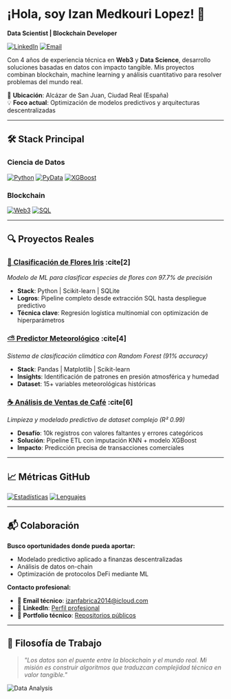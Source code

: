 # ¡Hola, soy Izan Medkouri Lopez! 👋  
**Data Scientist | Blockchain Developer**  

[![LinkedIn](https://img.shields.io/badge/LinkedIn-Connect%20Professionally-blue?style=flat&logo=linkedin)](https://www.linkedin.com/in/izan-medkouri-a01071266/)
[![Email](https://img.shields.io/badge/Email-Contact%20Me-red?style=flat&logo=mail.ru)](mailto:izanfabrica2014@icloud.com)

Con 4 años de experiencia técnica en **Web3** y **Data Science**, desarrollo soluciones basadas en datos con impacto tangible. Mis proyectos combinan blockchain, machine learning y análisis cuantitativo para resolver problemas del mundo real.

📍 **Ubicación**: Alcázar de San Juan, Ciudad Real (España)  
💡 **Foco actual**: Optimización de modelos predictivos y arquitecturas descentralizadas

---

## 🛠️ Stack Principal

### Ciencia de Datos
[![Python](https://img.shields.io/badge/Python-3.8+-yellow?style=for-the-badge&logo=python)](https://www.python.org/)
[![PyData](https://img.shields.io/badge/Pandas|Numpy|Sklearn-Expert-blue?style=for-the-badge&logo=jupyter)](https://pydata.org/)
[![XGBoost](https://img.shields.io/badge/XGBoost-1.7%20|%20Optuna-orange?style=for-the-badge&logo=xgboost)](https://xgboost.ai/)

### Blockchain
[![Web3](https://img.shields.io/badge/Web3.py-6.0+-black?style=for-the-badge&logo=ethereum)](https://web3py.readthedocs.io/)
[![SQL](https://img.shields.io/badge/SQLite%20|%20MySQL-Expert-green?style=for-the-badge&logo=mysql)](https://www.sqlite.org/)

---

## 🔍 Proyectos Reales

### [🦜 Clasificación de Flores Iris](https://github.com/0xfabrica/iris_project) :cite[2]
_Modelo de ML para clasificar especies de flores con 97.7% de precisión_
- **Stack**: Python | Scikit-learn | SQLite
- **Logros**: Pipeline completo desde extracción SQL hasta despliegue predictivo
- **Técnica clave**: Regresión logística multinomial con optimización de hiperparámetros

### [⛅ Predictor Meteorológico](https://github.com/0xfabrica/predict-weather) :cite[4]
_Sistema de clasificación climática con Random Forest (91% accuracy)_
- **Stack**: Pandas | Matplotlib | Scikit-learn
- **Insights**: Identificación de patrones en presión atmosférica y humedad
- **Dataset**: 15+ variables meteorológicas históricas

### [☕ Análisis de Ventas de Café](https://github.com/0xfabrica/cafe-sales) :cite[6]
_Limpieza y modelado predictivo de dataset complejo (R² 0.99)_
- **Desafío**: 10k registros con valores faltantes y errores categóricos
- **Solución**: Pipeline ETL con imputación KNN + modelo XGBoost
- **Impacto**: Predicción precisa de transacciones comerciales

---

## 📈 Métricas GitHub

[![Estadísticas](https://github-readme-stats.vercel.app/api?username=0xfabrica&show_icons=true&theme=radical&hide_title=true)](https://github.com/0xfabrica)
[![Lenguajes](https://github-readme-stats.vercel.app/api/top-langs/?username=0xfabrica&layout=compact&theme=radical)](https://github.com/0xfabrica)

---

## 📬 Colaboración

**Busco oportunidades donde pueda aportar:**
- Modelado predictivo aplicado a finanzas descentralizadas
- Análisis de datos on-chain
- Optimización de protocolos DeFi mediante ML

**Contacto profesional:**
- 📧 **Email técnico**: izanfabrica2014@icloud.com
- 💼 **LinkedIn**: [Perfil profesional](https://www.linkedin.com/in/izan-medkouri-a01071266/)
- 📂 **Portfolio técnico**: [Repositorios públicos](https://github.com/0xfabrica?tab=repositories)

---

## 🧠 Filosofía de Trabajo

> _"Los datos son el puente entre la blockchain y el mundo real. Mi misión es construir algoritmos que traduzcan complejidad técnica en valor tangible."_

![Data Analysis](https://media.giphy.com/media/26tPplGWjN0xLybiU/giphy.gif)
